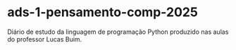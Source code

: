 # ads-1-pensamento-comp-2025
Diário de estudo da linguagem de programação Python produzido nas aulas do professor Lucas Buim.
